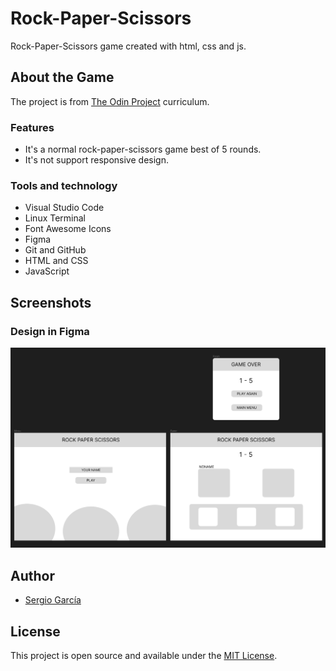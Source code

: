 # Rock-Paper-Scissors

Rock-Paper-Scissors game created with html, css and js.

## About the Game

The project is from [The Odin Project](https://www.theodinproject.com/lessons/foundations-rock-paper-scissors) curriculum.

### Features

- It's a normal rock-paper-scissors game best of 5 rounds.
- It's not support responsive design.

### Tools and technology

- Visual Studio Code
- Linux Terminal
- Font Awesome Icons
- Figma
- Git and GitHub
- HTML and CSS
- JavaScript

## Screenshots

### Design in Figma

![design in figma](./images/first-design.png)

## Author

- [Sergio García](https://github.com/sergiogarciiam)

## License

This project is open source and available under the [MIT License](./LICENSE).

